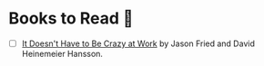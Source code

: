 # Books to Read 📖

-   [ ] [It Doesn't Have to Be Crazy at Work](https://basecamp.com/books/calm) by Jason Fried and David Heinemeier Hansson.

